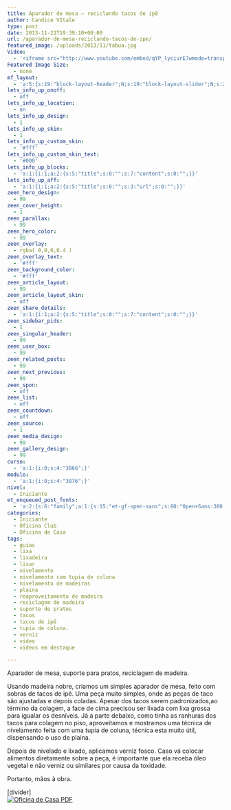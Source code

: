 ```yaml
---
title: Aparador de mesa – reciclando tacos de ipê
author: Candice VItale
type: post
date: 2013-11-21T19:39:10+00:00
url: /aparador-de-mesa-reciclando-tacos-de-ipe/
featured_image: /uploads/2013/11/tabua.jpg
Video:
  - '<iframe src="http://www.youtube.com/embed/qYP_lyciurE?wmode=transparent" frameborder="0" width="620" height="380"></iframe>'
Featured Image Size:
  - none
mf_layout:
  - 'a:5:{s:19:"block-layout-header";N;s:19:"block-layout-slider";N;s:22:"block-layout-structure";s:10:"full-width";s:25:"block-layout-left_sidebar";s:12:"blog-sidebar";s:26:"block-layout-right_sidebar";s:12:"blog-sidebar";}'
lets_info_up_onoff:
  - off
lets_info_up_location:
  - on
lets_info_up_design:
  - 1
lets_info_up_skin:
  - 1
lets_info_up_custom_skin:
  - '#fff'
lets_info_up_custom_skin_text:
  - '#000'
lets_info_up_blocks:
  - 'a:1:{i:1;a:2:{s:5:"title";s:0:"";s:7:"content";s:0:"";}}'
lets_info_up_aff:
  - 'a:1:{i:1;a:2:{s:5:"title";s:0:"";s:3:"url";s:0:"";}}'
zeen_hero_design:
  - 99
zeen_cover_height:
  - 1
zeen_parallax:
  - 99
zeen_hero_color:
  - 99
zeen_overlay:
  - rgba( 0,0,0,0.4 )
zeen_overlay_text:
  - '#fff'
zeen_background_color:
  - '#fff'
zeen_article_layout:
  - 99
zeen_article_layout_skin:
  - off
zeen_share_details:
  - 'a:1:{i:1;a:2:{s:5:"title";s:0:"";s:7:"content";s:0:"";}}'
zeen_sidebar_pids:
  - 1
zeen_singular_header:
  - 99
zeen_user_box:
  - 99
zeen_related_posts:
  - 99
zeen_next_previous:
  - 99
zeen_spon:
  - off
zeen_list:
  - off
zeen_countdown:
  - off
zeen_source:
  - 1
zeen_media_design:
  - 99
zeen_gallery_design:
  - 99
curso:
  - 'a:1:{i:0;s:4:"3866";}'
modulo:
  - 'a:1:{i:0;s:4:"3876";}'
nivel:
  - Iniciante
et_enqueued_post_fonts:
  - 'a:2:{s:6:"family";a:1:{s:15:"et-gf-open-sans";s:80:"Open+Sans:300,300italic,regular,italic,600,600italic,700,700italic,800,800italic";}s:6:"subset";a:2:{i:0;s:5:"latin";i:1;s:9:"latin-ext";}}'
categories:
  - Iniciante
  - Oficina Club
  - Oficina de Casa
tags:
  - guias
  - lixa
  - lixadeira
  - lixar
  - nivelamento
  - nivelamento com tupia de coluna
  - nivelamento de madeiras
  - plaina
  - reaproveitamento de madeira
  - reciclagem de madeira
  - suporte de pratos
  - tacos
  - tacos de ipê
  - tupia de coluna.
  - verniz
  - video
  - videos em destaque

---
```

Aparador de mesa, suporte para pratos, reciclagem de madeira.

Usando madeira nobre, criamos um simples aparador de mesa, feito com sobras de tacos de ipê. Uma peça muito simples, onde as peças de taco são ajustadas e depois coladas. Apesar dos tacos serem padronizados,ao término da colagem, a face de cima precisou ser lixada com lixa grossa para igualar os desníveis. Já a parte debaixo, como tinha as ranhuras dos tacos para colagem no piso, aproveitamos e mostramos uma técnica de nivelamento feita com uma tupia de coluna, técnica esta muito útil, dispensando o uso de plaina.

Depois de nivelado e lixado, aplicamos verniz fosco. Caso vá colocar alimentos diretamente sobre a peça, é importante que ela receba óleo vegetal e não verniz ou similares por causa da toxidade.

Portanto, mãos à obra.

[divider]  
[![Oficina de Casa PDF][1]][2]

 [1]: /uploads/pdf/download-pdf.png
 [2]: /uploads/2013/11/tabua.pdf "Faça o download do PDF"